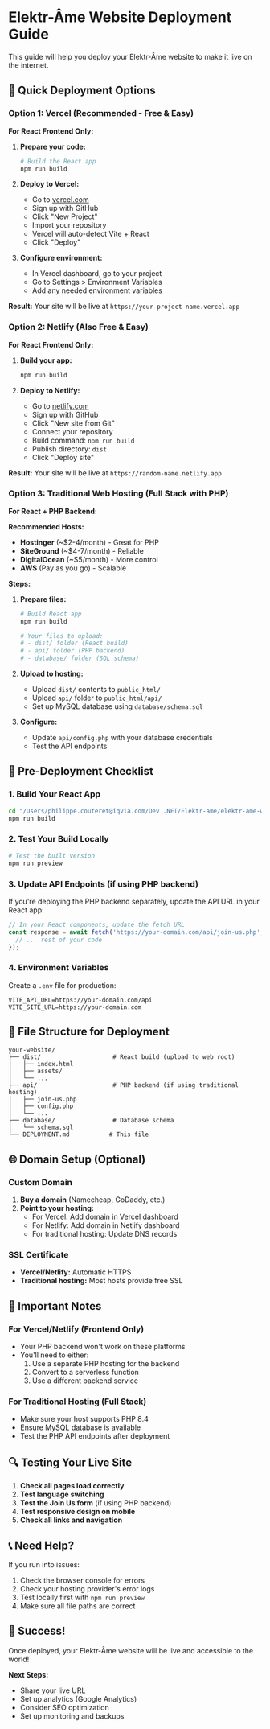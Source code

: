 # Elektr-Âme Website Deployment Guide

This guide will help you deploy your Elektr-Âme website to make it live on the internet.

## 🚀 Quick Deployment Options

### Option 1: Vercel (Recommended - Free & Easy)

**For React Frontend Only:**
1. **Prepare your code:**
   ```bash
   # Build the React app
   npm run build
   ```

2. **Deploy to Vercel:**
   - Go to [vercel.com](https://vercel.com)
   - Sign up with GitHub
   - Click "New Project"
   - Import your repository
   - Vercel will auto-detect Vite + React
   - Click "Deploy"

3. **Configure environment:**
   - In Vercel dashboard, go to your project
   - Go to Settings > Environment Variables
   - Add any needed environment variables

**Result:** Your site will be live at `https://your-project-name.vercel.app`

### Option 2: Netlify (Also Free & Easy)

**For React Frontend Only:**
1. **Build your app:**
   ```bash
   npm run build
   ```

2. **Deploy to Netlify:**
   - Go to [netlify.com](https://netlify.com)
   - Sign up with GitHub
   - Click "New site from Git"
   - Connect your repository
   - Build command: `npm run build`
   - Publish directory: `dist`
   - Click "Deploy site"

**Result:** Your site will be live at `https://random-name.netlify.app`

### Option 3: Traditional Web Hosting (Full Stack with PHP)

**For React + PHP Backend:**

**Recommended Hosts:**
- **Hostinger** (~$2-4/month) - Great for PHP
- **SiteGround** (~$4-7/month) - Reliable
- **DigitalOcean** (~$5/month) - More control
- **AWS** (Pay as you go) - Scalable

**Steps:**
1. **Prepare files:**
   ```bash
   # Build React app
   npm run build
   
   # Your files to upload:
   # - dist/ folder (React build)
   # - api/ folder (PHP backend)
   # - database/ folder (SQL schema)
   ```

2. **Upload to hosting:**
   - Upload `dist/` contents to `public_html/`
   - Upload `api/` folder to `public_html/api/`
   - Set up MySQL database using `database/schema.sql`

3. **Configure:**
   - Update `api/config.php` with your database credentials
   - Test the API endpoints

## 🔧 Pre-Deployment Checklist

### 1. Build Your React App
```bash
cd "/Users/philippe.couteret@iqvia.com/Dev .NET/Elektr-ame/elektr-ame-website"
npm run build
```

### 2. Test Your Build Locally
```bash
# Test the built version
npm run preview
```

### 3. Update API Endpoints (if using PHP backend)
If you're deploying the PHP backend separately, update the API URL in your React app:

```typescript
// In your React components, update the fetch URL
const response = await fetch('https://your-domain.com/api/join-us.php', {
  // ... rest of your code
});
```

### 4. Environment Variables
Create a `.env` file for production:
```env
VITE_API_URL=https://your-domain.com/api
VITE_SITE_URL=https://your-domain.com
```

## 📁 File Structure for Deployment

```
your-website/
├── dist/                    # React build (upload to web root)
│   ├── index.html
│   ├── assets/
│   └── ...
├── api/                     # PHP backend (if using traditional hosting)
│   ├── join-us.php
│   ├── config.php
│   └── ...
├── database/                # Database schema
│   └── schema.sql
└── DEPLOYMENT.md           # This file
```

## 🌐 Domain Setup (Optional)

### Custom Domain
1. **Buy a domain** (Namecheap, GoDaddy, etc.)
2. **Point to your hosting:**
   - For Vercel: Add domain in Vercel dashboard
   - For Netlify: Add domain in Netlify dashboard
   - For traditional hosting: Update DNS records

### SSL Certificate
- **Vercel/Netlify:** Automatic HTTPS
- **Traditional hosting:** Most hosts provide free SSL

## 🚨 Important Notes

### For Vercel/Netlify (Frontend Only)
- Your PHP backend won't work on these platforms
- You'll need to either:
  1. Use a separate PHP hosting for the backend
  2. Convert to a serverless function
  3. Use a different backend service

### For Traditional Hosting (Full Stack)
- Make sure your host supports PHP 8.4
- Ensure MySQL database is available
- Test the PHP API endpoints after deployment

## 🔍 Testing Your Live Site

1. **Check all pages load correctly**
2. **Test language switching**
3. **Test the Join Us form** (if using PHP backend)
4. **Test responsive design on mobile**
5. **Check all links and navigation**

## 📞 Need Help?

If you run into issues:
1. Check the browser console for errors
2. Check your hosting provider's error logs
3. Test locally first with `npm run preview`
4. Make sure all file paths are correct

## 🎉 Success!

Once deployed, your Elektr-Âme website will be live and accessible to the world!

**Next Steps:**
- Share your live URL
- Set up analytics (Google Analytics)
- Consider SEO optimization
- Set up monitoring and backups









